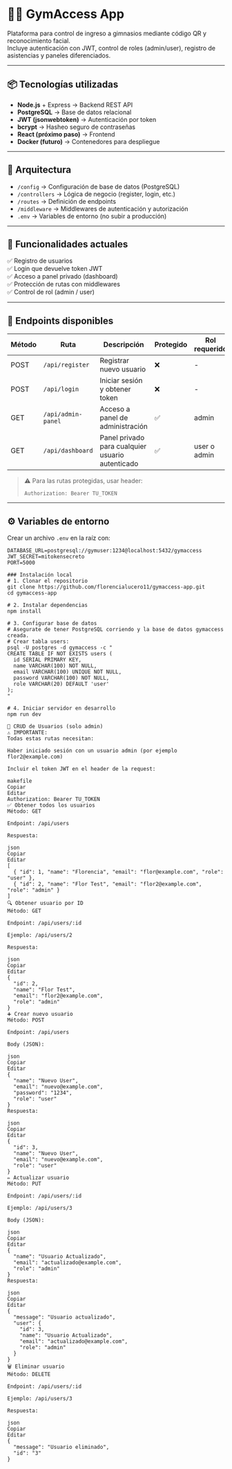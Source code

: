# 🏋️‍♀️ GymAccess App

Plataforma para control de ingreso a gimnasios mediante código QR y reconocimiento facial.  
Incluye autenticación con JWT, control de roles (admin/user), registro de asistencias y paneles diferenciados.

---

## 📦 Tecnologías utilizadas

- **Node.js** + Express → Backend REST API
- **PostgreSQL** → Base de datos relacional
- **JWT (jsonwebtoken)** → Autenticación por token
- **bcrypt** → Hasheo seguro de contraseñas
- **React (próximo paso)** → Frontend
- **Docker (futuro)** → Contenedores para despliegue

---

## 📐 Arquitectura

- `/config` → Configuración de base de datos (PostgreSQL)
- `/controllers` → Lógica de negocio (register, login, etc.)
- `/routes` → Definición de endpoints
- `/middleware` → Middlewares de autenticación y autorización
- `.env` → Variables de entorno (no subir a producción)

---

## 🚀 Funcionalidades actuales

✅ Registro de usuarios  
✅ Login que devuelve token JWT  
✅ Acceso a panel privado (dashboard)  
✅ Protección de rutas con middlewares  
✅ Control de rol (admin / user)

---

## 📌 Endpoints disponibles

| Método | Ruta                    | Descripción                                      | Protegido | Rol requerido |
|-------|-------------------------|--------------------------------------------------|-----------|---------------|
| POST  | `/api/register`        | Registrar nuevo usuario                          | ❌        | -             |
| POST  | `/api/login`           | Iniciar sesión y obtener token                   | ❌        | -             |
| GET   | `/api/admin-panel`     | Acceso a panel de administración                 | ✅        | admin         |
| GET   | `/api/dashboard`       | Panel privado para cualquier usuario autenticado  | ✅        | user o admin  |

> ⚠ Para las rutas protegidas, usar header:
> ```
> Authorization: Bearer TU_TOKEN
> ```

---

## ⚙️ Variables de entorno

Crear un archivo `.env` en la raíz con:

```env
DATABASE_URL=postgresql://gymuser:1234@localhost:5432/gymaccess
JWT_SECRET=mitokensecreto
PORT=5000

### Instalación local
# 1. Clonar el repositorio
git clone https://github.com/florencialucero11/gymaccess-app.git
cd gymaccess-app

# 2. Instalar dependencias
npm install

# 3. Configurar base de datos
# Asegurate de tener PostgreSQL corriendo y la base de datos gymaccess creada.
# Crear tabla users:
psql -U postgres -d gymaccess -c "
CREATE TABLE IF NOT EXISTS users (
  id SERIAL PRIMARY KEY,
  name VARCHAR(100) NOT NULL,
  email VARCHAR(100) UNIQUE NOT NULL,
  password VARCHAR(100) NOT NULL,
  role VARCHAR(20) DEFAULT 'user'
);
"

# 4. Iniciar servidor en desarrollo
npm run dev

📌 CRUD de Usuarios (solo admin)
⚠️ IMPORTANTE:
Todas estas rutas necesitan:

Haber iniciado sesión con un usuario admin (por ejemplo flor2@example.com)

Incluir el token JWT en el header de la request:

makefile
Copiar
Editar
Authorization: Bearer TU_TOKEN
✅ Obtener todos los usuarios
Método: GET

Endpoint: /api/users

Respuesta:

json
Copiar
Editar
[
  { "id": 1, "name": "Florencia", "email": "flor@example.com", "role": "user" },
  { "id": 2, "name": "Flor Test", "email": "flor2@example.com", "role": "admin" }
]
🔍 Obtener usuario por ID
Método: GET

Endpoint: /api/users/:id

Ejemplo: /api/users/2

Respuesta:

json
Copiar
Editar
{
  "id": 2,
  "name": "Flor Test",
  "email": "flor2@example.com",
  "role": "admin"
}
➕ Crear nuevo usuario
Método: POST

Endpoint: /api/users

Body (JSON):

json
Copiar
Editar
{
  "name": "Nuevo User",
  "email": "nuevo@example.com",
  "password": "1234",
  "role": "user"
}
Respuesta:

json
Copiar
Editar
{
  "id": 3,
  "name": "Nuevo User",
  "email": "nuevo@example.com",
  "role": "user"
}
✏️ Actualizar usuario
Método: PUT

Endpoint: /api/users/:id

Ejemplo: /api/users/3

Body (JSON):

json
Copiar
Editar
{
  "name": "Usuario Actualizado",
  "email": "actualizado@example.com",
  "role": "admin"
}
Respuesta:

json
Copiar
Editar
{
  "message": "Usuario actualizado",
  "user": {
    "id": 3,
    "name": "Usuario Actualizado",
    "email": "actualizado@example.com",
    "role": "admin"
  }
}
🗑️ Eliminar usuario
Método: DELETE

Endpoint: /api/users/:id

Ejemplo: /api/users/3

Respuesta:

json
Copiar
Editar
{
  "message": "Usuario eliminado",
  "id": "3"
}